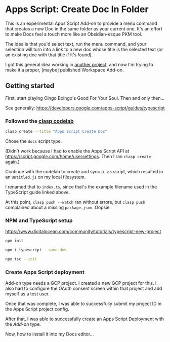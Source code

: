 # Apps Script: Create Doc In Folder

This is an experimental Apps Script Add-on to provide a menu command
that creates a new Doc in the same folder as your current one.
It's an effort to make Docs feel a touch more like an Obsidian-esque PKM tool.

The idea is that you'd select text, run the menu command,
and your selection will turn into a link to a new doc whose title is the selected text
(or an existing doc with that title if it's found).

I got this general idea working in
[another project](https://github.com/harveyr/apps-script-task-doc),
and now I'm trying to make it a proper, \[maybe] published Workspace Add-on.

## Getting started

First, start playing Oingo Boingo's Good For Your Soul. Then and only then...

See generally: https://developers.google.com/apps-script/guides/typescript

### Followed the [clasp codelab](https://codelabs.developers.google.com/codelabs/clasp)

```sh
clasp create --title "Apps Script Create Doc"
```

Chose the `docs` script type.

(Didn't work because I had to enable the Apps Script API at https://script.google.com/home/usersettings.
Then I ran `clasp create` again.)

Continue with the codelab to create and sync a `.gs` script,
which resulted in an `Untitled.js` on my local filesystem.

I renamed that to `index.ts`, since that's the example filename used in the TypeScript guide linked above.

At this point, `clasp push --watch` ran without errors,
but `clasp push` complained about a missing `package.json`.
Oopsie.

### NPM and TypeScript setup

https://www.digitalocean.com/community/tutorials/typescript-new-project

```sh
npm init

npm i typescript --save-dev

npx tsc --init
```

### Create Apps Script deployment

Add-on type needs a GCP project. I created a new GCP project for this.
I also had to configure the OAuth consent screen within that project
and add myself as a test user.

Once that was complete, I was able to successfully submit my project ID in the Apps Script project config.

After that, I was able to successfully create an Apps Script Deployment with the *Add-on* type.

Now, how to install it into my Docs editor...
